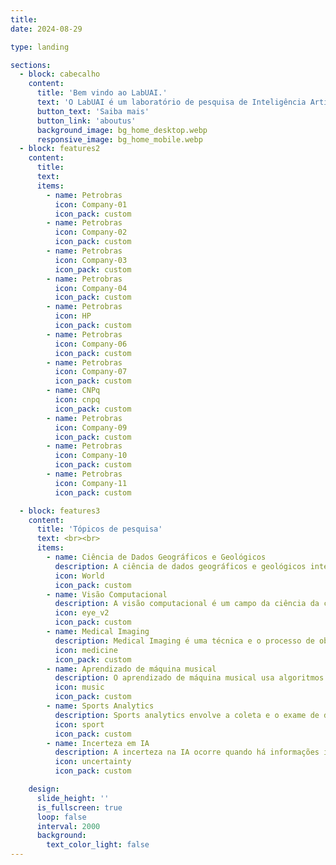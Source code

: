 ```yaml
---
title:
date: 2024-08-29

type: landing

sections:
  - block: cabecalho
    content:
      title: 'Bem vindo ao LabUAI.'
      text: 'O LabUAI é um laboratório de pesquisa de Inteligência Artificial do estado de Minas Gerais no Brasil.'
      button_text: 'Saiba mais'
      button_link: 'aboutus'
      background_image: bg_home_desktop.webp
      responsive_image: bg_home_mobile.webp
  - block: features2
    content:
      title:
      text:
      items:
        - name: Petrobras
          icon: Company-01
          icon_pack: custom
        - name: Petrobras
          icon: Company-02
          icon_pack: custom
        - name: Petrobras
          icon: Company-03
          icon_pack: custom
        - name: Petrobras
          icon: Company-04
          icon_pack: custom
        - name: Petrobras
          icon: HP
          icon_pack: custom
        - name: Petrobras
          icon: Company-06
          icon_pack: custom
        - name: Petrobras
          icon: Company-07
          icon_pack: custom
        - name: CNPq
          icon: cnpq
          icon_pack: custom
        - name: Petrobras
          icon: Company-09
          icon_pack: custom
        - name: Petrobras
          icon: Company-10
          icon_pack: custom
        - name: Petrobras
          icon: Company-11
          icon_pack: custom

  - block: features3
    content:
      title: 'Tópicos de pesquisa'
      text: <br><br>
      items:
        - name: Ciência de Dados Geográficos e Geológicos
          description: A ciência de dados geográficos e geológicos integra dados espaciais e terrestres para analisar e resolver problemas ambientais complexos.
          icon: World
          icon_pack: custom
        - name: Visão Computacional
          description: A visão computacional é um campo da ciência da computação que se concentra em permitir que os computadores identifiquem e compreendam objetos e pessoas em imagens e vídeos.
          icon: eye_v2
          icon_pack: custom
        - name: Medical Imaging
          description: Medical Imaging é uma técnica e o processo de obtenção de imagens do interior de um corpo para análise clínica e intervenção médica.
          icon: medicine
          icon_pack: custom
        - name: Aprendizado de máquina musical
          description: O aprendizado de máquina musical usa algoritmos para analisar, gerar e compreender música por meio de métodos baseados em dados.
          icon: music
          icon_pack: custom
        - name: Sports Analytics
          description: Sports analytics envolve a coleta e o exame de dados históricos para oferecer uma vantagem competitiva a equipes ou indivíduos.
          icon: sport
          icon_pack: custom
        - name: Incerteza em IA
          description: A incerteza na IA ocorre quando há informações insuficientes ou ambiguidade nos dados, afetando a tomada de decisões e as previsões.
          icon: uncertainty
          icon_pack: custom

    design:
      slide_height: ''
      is_fullscreen: true
      loop: false
      interval: 2000
      background:
        text_color_light: false
---
```

